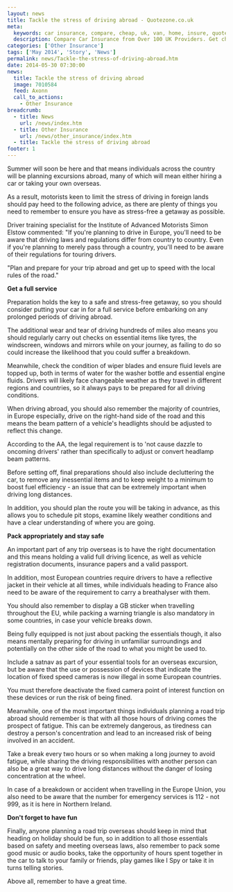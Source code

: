 ```yaml
---
layout: news
title: Tackle the stress of driving abroad - Quotezone.co.uk
meta:
  keywords: car insurance, compare, cheap, uk, van, home, insure, quotes, online, comparison, bike, loans, life
  description: Compare Car Insurance from Over 100 UK Providers. Get cheap quotes online now using our fast, free, secure comparison site
categories: ['Other Insurance']
tags: ['May 2014', 'Story', 'News']
permalink: news/Tackle-the-stress-of-driving-abroad.htm
date: 2014-05-30 07:30:00
news:
  title: Tackle the stress of driving abroad
  image: 7010584
  feed: Axonn
  call_to_actions:
    - Other Insurance
breadcrumb:
  - title: News
    url: /news/index.htm
  - title: Other Insurance
    url: /news/other_insurance/index.htm
  - title: Tackle the stress of driving abroad
footer: 1
---
```


Summer will soon be here and that means individuals across the country will be planning excursions abroad, many of which will mean either hiring a car or taking your own overseas.

As a&nbsp;result, motorists keen to limit the stress of driving in foreign lands should pay heed to the following advice, as there are plenty of things you need to remember to ensure you have as stress-free a getaway as possible.

Driver training specialist for the Institute of Advanced Motorists Simon Elstow commented: &quot;If you&#39;re planning to drive in Europe, you&#39;ll need to be aware that driving laws and regulations differ from country to country. Even if you&#39;re planning to merely pass through a country, you&#39;ll need to be aware of their regulations for touring drivers.

&quot;Plan and prepare for your trip abroad and get up to speed with the local rules of the road.&quot;

<strong>Get a full service</strong>

Preparation holds the key to a safe and stress-free getaway, so you should consider putting your car in for a full service before embarking on any prolonged periods of driving abroad.

The additional wear and tear of driving hundreds of miles also means you should regularly carry out checks on essential items like tyres, the windscreen, windows and mirrors while on your journey, as failing to do so could increase the likelihood that you could suffer a breakdown.

Meanwhile, check the condition of wiper blades and ensure fluid levels are topped up, both in terms of water for the washer bottle and essential engine fluids. Drivers will likely face changeable weather as they travel in different regions and countries, so it always pays to be prepared for all driving conditions.

When driving abroad, you should also remember the majority of countries, in Europe especially, drive on the right-hand side of the road and this means the beam pattern of a vehicle&#39;s headlights should be adjusted to reflect this change.

According to the AA, the legal requirement is to &#39;not cause dazzle to oncoming drivers&#39; rather than specifically to adjust or convert headlamp beam patterns.

Before setting off, final preparations should also include decluttering the car, to remove any inessential items and to keep weight to a minimum to boost fuel efficiency - an issue that can be extremely important when driving long distances.

In addition, you should plan the route you will be taking in advance, as this allows you to schedule pit stops, examine likely weather conditions and have a clear understanding of where you are going.

<strong>Pack appropriately and stay safe</strong>

An important part of any trip overseas is to have the right documentation and this means holding a valid full driving licence, as well as vehicle registration documents, insurance papers and a valid passport.

In addition, most European countries require drivers to have a reflective jacket in their vehicle at all times, while individuals heading to France also need to be aware of the requirement to carry a breathalyser with them.

You should also remember to display a GB sticker when travelling throughout the EU, while packing a warning triangle is also mandatory in some countries, in case your vehicle breaks down.

Being fully equipped is not just about packing the essentials though, it also means mentally preparing for driving in unfamiliar surroundings and potentially on the other side of the road to what you might be used to.

Include a satnav as part of your essential tools for an overseas excursion, but be aware that the use or possession of devices that indicate the location of fixed speed cameras is now illegal in some European countries.

You must therefore deactivate the fixed camera point of interest function on these devices or run the risk of being fined.

Meanwhile, one of the most important things individuals planning a road trip abroad should remember is that with all those hours of driving comes the prospect of fatigue. This can be extremely dangerous, as tiredness can destroy a person&#39;s concentration and lead to an increased risk of being involved in an accident.

Take a break every two hours or so when making a long journey to avoid fatigue, while sharing the driving responsibilities with another person can also be a great way to drive long distances without the danger of losing concentration at the wheel.

In case of a breakdown or accident when travelling in the Europe Union, you also need to be aware that the number for emergency services is 112 - not 999, as it is here in Northern Ireland.

<strong>Don&#39;t forget to have fun</strong>

Finally, anyone planning a road trip overseas should keep in mind that heading on holiday should be fun, so in addition to all those essentials based on safety and meeting overseas laws, also remember to pack some good music or audio books, take the opportunity of hours spent together in the car to talk to your family or friends, play games like I Spy or take it in turns telling stories.

Above all, remember to have a great time.&nbsp;
